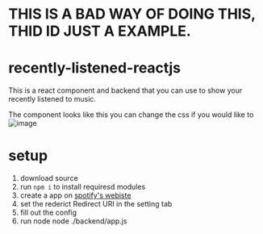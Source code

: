 # THIS IS A BAD WAY OF DOING THIS, THID ID JUST A EXAMPLE.


# recently-listened-reactjs
This is a react component and backend that you can use to show your recently listened to music.


The component looks like this you can change the css if you would like to
![image](https://user-images.githubusercontent.com/80361877/181143963-9adc9ee8-7f72-44ad-919b-eff14ac4fa2d.png)


# setup 
1. download source 
2. run `npm i` to install requiresd modules 
3. create a app on [spotify's webiste](https://developer.spotify.com/dashboard/login)
4. set the rederict Redirect URI in the setting tab
5. fill out the config
6. run node node ./backend/app.js

